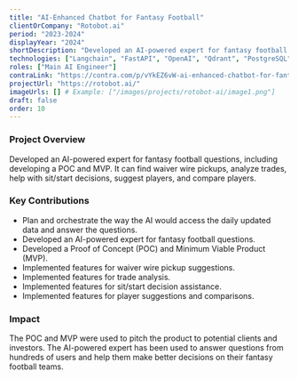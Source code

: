 ```yaml
---
title: "AI-Enhanced Chatbot for Fantasy Football"
clientOrCompany: "Rotobot.ai"
period: "2023-2024"
displayYear: "2024"
shortDescription: "Developed an AI-powered expert for fantasy football questions, including developing a POC and MVP. It can find waiver wire pickups, analyze trades, help with sit/start decisions, suggest players, and compare players."
technologies: ["Langchain", "FastAPI", "OpenAI", "Qdrant", "PostgreSQL", "Azure"]
roles: ["Main AI Engineer"]
contraLink: "https://contra.com/p/vYkEZ6vW-ai-enhanced-chatbot-for-fantasy-football"
projectUrl: "https://rotobot.ai/"
imageUrls: [] # Example: ["/images/projects/rotobot-ai/image1.png"]
draft: false
order: 10
---
```


### Project Overview
Developed an AI-powered expert for fantasy football questions, including developing a POC and MVP. It can find waiver wire pickups, analyze trades, help with sit/start decisions, suggest players, and compare players.

### Key Contributions
- Plan and orchestrate the way the AI would access the daily updated data and answer the questions.
- Developed an AI-powered expert for fantasy football questions.
- Developed a Proof of Concept (POC) and Minimum Viable Product (MVP).
- Implemented features for waiver wire pickup suggestions.
- Implemented features for trade analysis.
- Implemented features for sit/start decision assistance.
- Implemented features for player suggestions and comparisons.

### Impact

The POC and MVP were used to pitch the product to potential clients and investors. 
The AI-powered expert has been used to answer questions from hundreds of users and help them make better decisions on their fantasy football teams.


